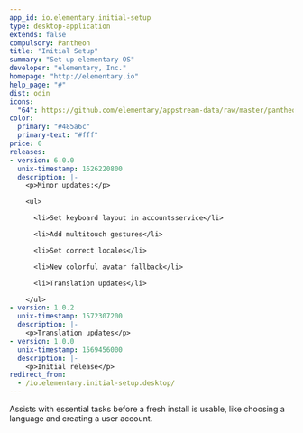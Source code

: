 ```yaml
---
app_id: io.elementary.initial-setup
type: desktop-application
extends: false
compulsory: Pantheon
title: "Initial Setup"
summary: "Set up elementary OS"
developer: "elementary, Inc."
homepage: "http://elementary.io"
help_page: "#"
dist: odin
icons:
  "64": https://github.com/elementary/appstream-data/raw/master/pantheon-data/main/icons/64x64/io.elementary.initial-setup_system-os-installer.png
color:
  primary: "#485a6c"
  primary-text: "#fff"
price: 0
releases:
- version: 6.0.0
  unix-timestamp: 1626220800
  description: |-
    <p>Minor updates:</p>

    <ul>

      <li>Set keyboard layout in accountsservice</li>

      <li>Add multitouch gestures</li>

      <li>Set correct locales</li>

      <li>New colorful avatar fallback</li>

      <li>Translation updates</li>

    </ul>
- version: 1.0.2
  unix-timestamp: 1572307200
  description: |-
    <p>Translation updates</p>
- version: 1.0.0
  unix-timestamp: 1569456000
  description: |-
    <p>Initial release</p>
redirect_from:
  - /io.elementary.initial-setup.desktop/
---
```


<p>Assists with essential tasks before a fresh install is usable, like choosing a language and creating a user account.</p>